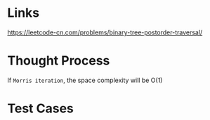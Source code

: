 # Links
https://leetcode-cn.com/problems/binary-tree-postorder-traversal/

# Thought Process
If `Morris iteration`, the space complexity will be O(1)

# Test Cases

